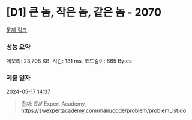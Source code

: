 # [D1] 큰 놈, 작은 놈, 같은 놈 - 2070 

[문제 링크](https://swexpertacademy.com/main/code/problem/problemDetail.do?contestProbId=AV5QQ6qqA40DFAUq) 

### 성능 요약

메모리: 23,708 KB, 시간: 131 ms, 코드길이: 665 Bytes

### 제출 일자

2024-05-17 14:37



> 출처: SW Expert Academy, https://swexpertacademy.com/main/code/problem/problemList.do